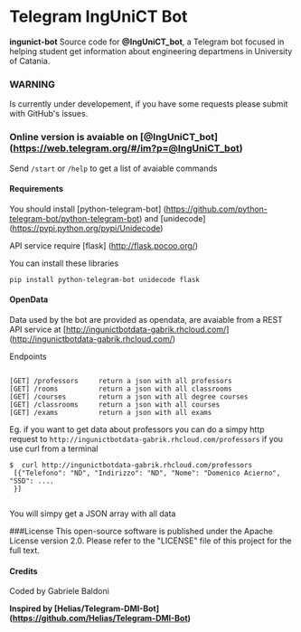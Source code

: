 # Telegram IngUniCT Bot

**ingunict-bot** Source code for **@IngUniCT_bot**, a Telegram bot focused in helping student get information about engineering departmens in University of Catania.

### WARNING 

Is currently under developement, if you have some requests please submit with GitHub's issues.



### Online version is avaiable on [@IngUniCT_bot] (https://web.telegram.org/#/im?p=@IngUniCT_bot)
Send `/start` or `/help` to get a list of avaiable commands


#### Requirements 
You should install [python-telegram-bot] (https://github.com/python-telegram-bot/python-telegram-bot) and [unidecode] (https://pypi.python.org/pypi/Unidecode)

API service require [flask] (http://flask.pocoo.org/)

You can install these libraries 

`pip install python-telegram-bot unidecode flask`

#### OpenData 
Data used by the bot are provided as opendata, are avaiable from a REST API service at [http://ingunictbotdata-gabrik.rhcloud.com/] (http://ingunictbotdata-gabrik.rhcloud.com/)

Endpoints

```

[GET] /professors     return a json with all professors
[GET] /rooms          return a json with all classrooms
[GET] /courses        return a json with all degree courses
[GET] /classrooms     return a json with all courses
[GET] /exams          return a json with all exams

```

Eg. if you want to get data about professors you can do a simpy http request to `http://ingunictbotdata-gabrik.rhcloud.com/professors` 
if you use curl from a terminal

```
$  curl http://ingunictbotdata-gabrik.rhcloud.com/professors
 [{"Telefono": "ND", "Indirizzo": "ND", "Nome": "Domenico Acierno", "SSD": ....
 }]
 
 ```

You will simpy get a JSON array with all data


###License
This open-source software is published under the Apache License version 2.0. Please refer to the "LICENSE" file of this project for the full text.



#### Credits

Coded by Gabriele Baldoni 



**Inspired by [Helias/Telegram-DMI-Bot] (https://github.com/Helias/Telegram-DMI-Bot)**